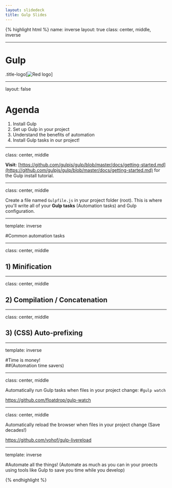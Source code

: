 ```yaml
---
layout: slidedeck
title: Gulp Slides
---
```


{% highlight html %}
name: inverse
layout: true
class: center, middle, inverse

---

# Gulp 

.title-logo[![Red logo](/public/img/red-logo-white.svg)]

---
layout: false

# Agenda

1. Install Gulp
2. Set up Gulp in your project
3. Understand the benefits of automation
4. Install Gulp tasks in our project!

---
class: center, middle

**Visit:** [https://github.com/gulpjs/gulp/blob/master/docs/getting-started.md](https://github.com/gulpjs/gulp/blob/master/docs/getting-started.md) for the Gulp install tutorial.

---
class: center, middle

Create a file named `Gulpfile.js` in your project folder (root).
This is where you'll write all of your **Gulp tasks** (Automation tasks) and Gulp configuration.

---
template: inverse

#Common automation tasks

---
class: center, middle

## 1) Minification

---
class: center, middle

## 2) Compilation / Concatenation

---
class: center, middle

## 3) (CSS) Auto-prefixing

---
template: inverse

#Time is money!<br>
##(Automation time savers)

---
class: center, middle

Automatically run Gulp tasks when files in your project change:
#`gulp watch`

https://github.com/floatdrop/gulp-watch

---
class: center, middle

Automatically reload the browser when files in your project change
(Save decades!)

https://github.com/vohof/gulp-livereload

---
template: inverse

#Automate all the things!
(Automate as much as you can in your proects using tools like Gulp to save you time while you develop)


{% endhighlight %}
